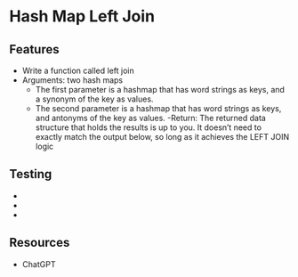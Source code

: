 # Hash Map Left Join

## Features

- Write a function called left join
- Arguments: two hash maps
  - The first parameter is a hashmap that has word strings as keys, and a synonym of the key as values.
  - The second parameter is a hashmap that has word strings as keys, and antonyms of the key as values.
    -Return: The returned data structure that holds the results is up to you. It doesn’t need to exactly match the output below, so long as it achieves the LEFT JOIN logic

## Testing

-
-
-

## Resources

- ChatGPT

